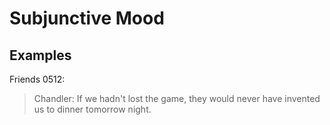 # Subjunctive Mood

## Examples

Friends 0512:

> Chandler: If we hadn't lost the game, they would never have invented us to dinner tomorrow night.
